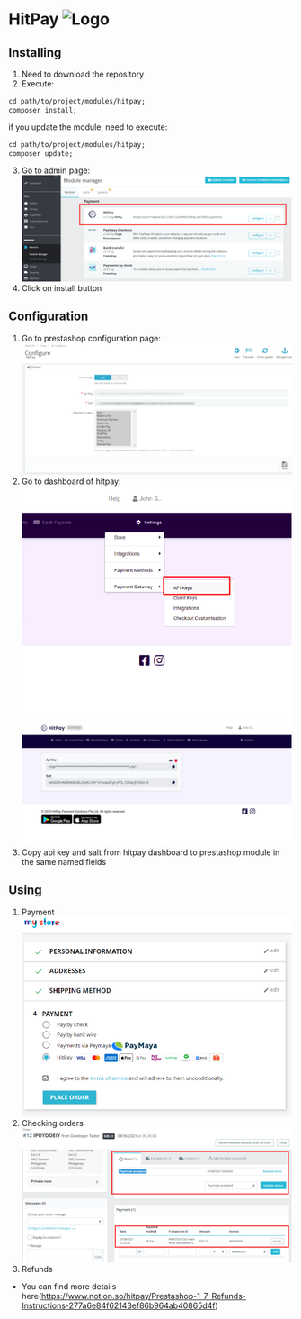 # HitPay ![Logo](logo.png)

## Installing

1. Need to download the repository
2. Execute:
```shell
cd path/to/project/modules/hitpay;
composer install;
```
if you update the module, need to execute:
```shell
cd path/to/project/modules/hitpay;
composer update;
```
3. Go to admin page:
![](views/img/readme/admin1.png)
4. Click on install button

## Configuration
1. Go to prestashop configuration page:
![](views/img/readme/admin2.png)
2. Go to dashboard of hitpay:
![](views/img/readme/admin3.png)
![](views/img/readme/admin4.png)
3. Copy api key and salt from hitpay dashboard to prestashop module in the same named fields

## Using

1. Payment
![](views/img/readme/admin5.png)
2. Checking orders
![](views/img/readme/admin6.png)
3. Refunds
- You can find more details here(https://www.notion.so/hitpay/Prestashop-1-7-Refunds-Instructions-277a6e84f62143ef86b964ab40865d4f)
